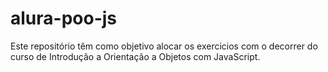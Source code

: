 # alura-poo-js
Este repositório têm como objetivo alocar os exercicios com o decorrer do curso de Introdução a Orientação a Objetos com JavaScript.
